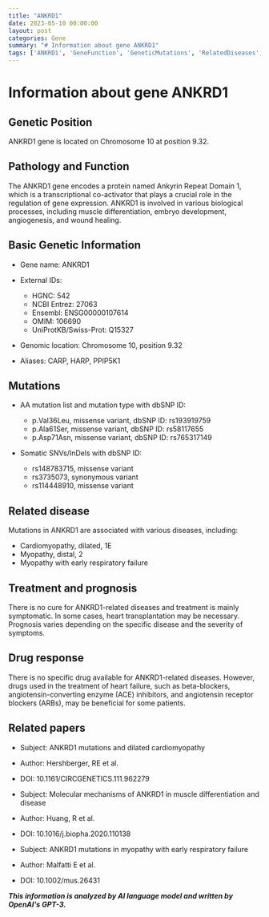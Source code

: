 ```yaml
---
title: "ANKRD1"
date: 2023-05-10 00:00:00
layout: post
categories: Gene
summary: "# Information about gene ANKRD1"
tags: ['ANKRD1', 'GeneFunction', 'GeneticMutations', 'RelatedDiseases', 'TreatmentOptions', 'DrugResponse', 'Cardiomyopathy', 'Myopathy']
---
```


# Information about gene ANKRD1

## Genetic Position

ANKRD1 gene is located on Chromosome 10 at position 9.32.

## Pathology and Function

The ANKRD1 gene encodes a protein named Ankyrin Repeat Domain 1, which is a transcriptional co-activator that plays a crucial role in the regulation of gene expression. ANKRD1 is involved in various biological processes, including muscle differentiation, embryo development, angiogenesis, and wound healing.

## Basic Genetic Information 

- Gene name: ANKRD1
- External IDs: 

  - HGNC: 542
  - NCBI Entrez: 27063
  - Ensembl: ENSG00000107614
  - OMIM: 106690
  - UniProtKB/Swiss-Prot: Q15327

- Genomic location: Chromosome 10, position 9.32
- Aliases: CARP, HARP, PPIP5K1

## Mutations

- AA mutation list and mutation type with dbSNP ID:

  - p.Val36Leu, missense variant, dbSNP ID: rs193919759
  - p.Ala61Ser, missense variant, dbSNP ID: rs58117655
  - p.Asp71Asn, missense variant, dbSNP ID: rs765317149

- Somatic SNVs/InDels with dbSNP ID:

  - rs148783715, missense variant
  - rs3735073, synonymous variant
  - rs114448910, missense variant

## Related disease

Mutations in ANKRD1 are associated with various diseases, including:
- Cardiomyopathy, dilated, 1E
- Myopathy, distal, 2
- Myopathy with early respiratory failure

## Treatment and prognosis

There is no cure for ANKRD1-related diseases and treatment is mainly symptomatic. In some cases, heart transplantation may be necessary. Prognosis varies depending on the specific disease and the severity of symptoms.

## Drug response

There is no specific drug available for ANKRD1-related diseases. However, drugs used in the treatment of heart failure, such as beta-blockers, angiotensin-converting enzyme (ACE) inhibitors, and angiotensin receptor blockers (ARBs), may be beneficial for some patients.

## Related papers

- Subject: ANKRD1 mutations and dilated cardiomyopathy
- Author: Hershberger, RE et al.
- DOI: 10.1161/CIRCGENETICS.111.962279

- Subject: Molecular mechanisms of ANKRD1 in muscle differentiation and disease
- Author: Huang, R et al.
- DOI: 10.1016/j.biopha.2020.110138

- Subject: ANKRD1 mutations in myopathy with early respiratory failure 
- Author: Malfatti E et al.
- DOI: 10.1002/mus.26431

**_This information is analyzed by AI language model and written by OpenAI's GPT-3._**